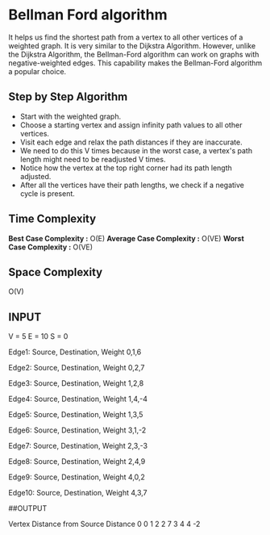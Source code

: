 # Bellman Ford algorithm 
It helps us find the shortest path from a vertex to all other vertices of a weighted graph.
It is very similar to the Dijkstra Algorithm. However, unlike the Dijkstra Algorithm, the Bellman-Ford algorithm can work on graphs with negative-weighted edges. This capability makes the Bellman-Ford algorithm a popular choice.

## Step by Step Algorithm

- Start with the weighted graph.
- Choose a starting vertex and assign infinity path values to all other vertices.
- Visit each edge and relax the path distances if they are inaccurate.
- We need to do this V times because in the worst case, a vertex's path length might need to be readjusted V times.
- Notice how the vertex at the top right corner had its path length adjusted.
- After all the vertices have their path lengths, we check if a negative cycle is present.

## Time Complexity

**Best Case Complexity :**  O(E)
**Average Case Complexity :**  O(VE)
**Worst Case Complexity :**  O(VE)

## Space Complexity  
O(V)

## INPUT
V = 5
E = 10
S = 0

Edge1: Source, Destination, Weight
0,1,6

Edge2: Source, Destination, Weight
0,2,7

Edge3: Source, Destination, Weight
1,2,8

Edge4: Source, Destination, Weight
1,4,-4

Edge5: Source, Destination, Weight
1,3,5

Edge6: Source, Destination, Weight
3,1,-2

Edge7: Source, Destination, Weight
2,3,-3

Edge8: Source, Destination, Weight
2,4,9

Edge9: Source, Destination, Weight
4,0,2

Edge10: Source, Destination, Weight
4,3,7

##OUTPUT

Vertex Distance from Source Distance
0  0 
1  2 
2  7
3  4 
4  -2
